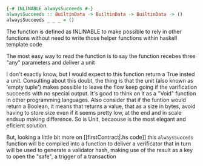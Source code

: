 ```haskell
{-# INLINABLE alwaysSucceeds #-} 
alwaysSucceeds :: BuiltinData -> BuiltinData -> BuiltinData -> () 
alwaysSucceeds _ _ _ = ()
```

The function is defined as INLINABLE to make possible to rely in other functions without need to write those helper functions within haskell template code

The most easy way to read the function is to say the function recebes three "any" parameters and deliver a unit

I don't exactly know, but I would expect to this function return a True insted a unit. 
    Consulting about this doubt, the thing is that the unit (also known as 'empty tuple') makes possible to leave the flow keep going if the varification succeeds with no special output. It's good to think on it as a "Void" function in other programming languages. Also consider that if the funtion would return a Boolean, it means that returns a value, that as a size in bytes, avoid having to store size even if it seems pretty low, at the end and in scale endsup making difference. So is Unit, becaouse is the most elegant and eficient solution.

But, looking a little bit more on [[firstContract|.hs code]] this `alwaysSucceds` function will be compiled into a function to deliver a verificator that in turn will be used to generate a validator hash, making use of the result as a key to open the "safe", a trigger of a transaction



